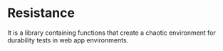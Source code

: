 # Resistance
It is a library containing functions that create a chaotic environment for durability tests in web app environments.

